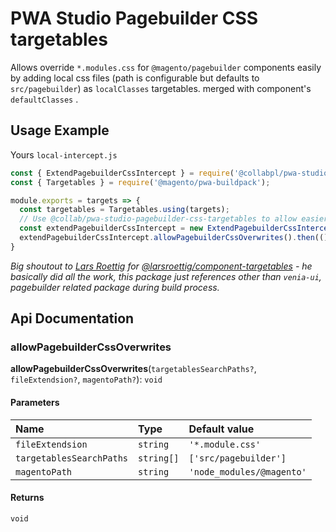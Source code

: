 # PWA Studio Pagebuilder CSS targetables

Allows override `*.modules.css` for `@magento/pagebuilder` components easily by
adding local css files (path is configurable but defaults to `src/pagebuilder`) as `localClasses` targetables.
merged with component's `defaultClasses` .

## Usage Example

Yours `local-intercept.js`
```javascript
const { ExtendPagebuilderCssIntercept } = require('@collabpl/pwa-studio-pagebuilder-css-targetables');
const { Targetables } = require('@magento/pwa-buildpack');

module.exports = targets => {
  const targetables = Targetables.using(targets);
  // Use @collab/pwa-studio-pagebuilder-css-targetables to allow easier overwrites of pagebuilder css files
  const extendPagebuilderCssIntercept = new ExtendPagebuilderCssIntercept(targetables);
  extendPagebuilderCssIntercept.allowPagebuilderCssOverwrites().then(() => console.log('Pagebuilder css overwrites added'));
}
```

*Big shoutout to [Lars Roettig](https://github.com/larsroettig) for [@larsroettig/component-targetables](https://github.com/larsroettig/component-targetables) - he basically did all the work, this package just references other than `venia-ui`, pagebuilder related package during build process.*

## Api Documentation
### allowPagebuilderCssOverwrites

**allowPagebuilderCssOverwrites**(`targetablesSearchPaths?`, `fileExtendsion?`, `magentoPath?`): `void`

#### Parameters

| Name | Type | Default value             |
| :------ | :------ |:--------------------------|
| `fileExtendsion` | `string` | `'*.module.css'`          |
| `targetablesSearchPaths` | `string[]`| `['src/pagebuilder']`     |
| `magentoPath` | `string` | `'node_modules/@magento'` |

#### Returns

`void`
